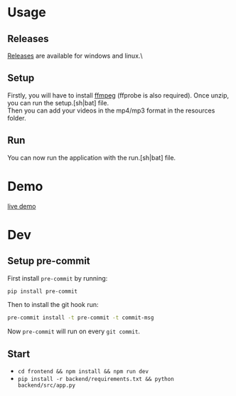 # Usage
## Releases
[Releases](https://github.com/Flowtter/crispy/releases) are available for windows and linux.\

## Setup
Firstly, you will have to install [ffmpeg](https://ffmpeg.org/about.html) (ffprobe is also required).
Once unzip, you can run the setup.[sh|bat] file.\
Then you can add your videos in the mp4/mp3 format in the resources folder.

## Run
You can now run the application with the run.[sh|bat] file.

# Demo
[live demo](https://crispy.gyroskan.com/)
# Dev
## Setup pre-commit
First install `pre-commit` by running:
```sh
pip install pre-commit
```
Then to install the git hook run:
```sh
pre-commit install -t pre-commit -t commit-msg
```

Now `pre-commit` will run on every `git commit`.


## Start
- `cd frontend && npm install && npm run dev`
- `pip install -r backend/requirements.txt && python backend/src/app.py`
